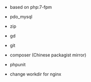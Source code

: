 - based on php:7-fpm

- pdo_mysql

- zip

- gd

- git

- composer (Chinese packagist mirror)

- phpunit

- change workdir for nginx

